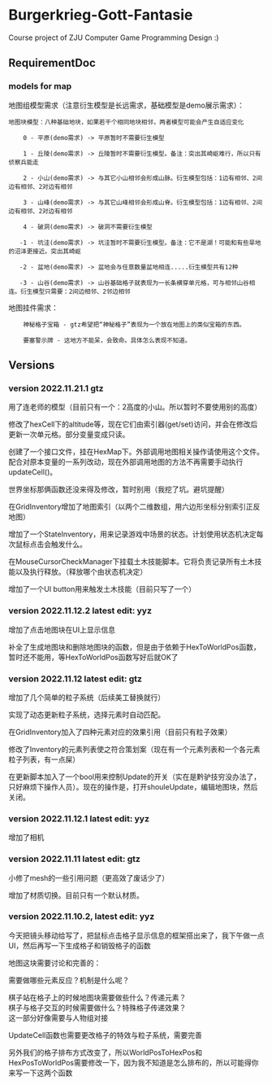 # Burgerkrieg-Gott-Fantasie
Course project of ZJU Computer Game Programming Design :)

## RequirementDoc

### models for map
地图组模型需求（注意衍生模型是长远需求，基础模型是demo展示需求）：

    地图块模型：八种基础地块，如果若干个相同地块相邻，两者模型可能会产生自适应变化
    
        0 - 平原(demo需求) -> 平原暂时不需要衍生模型
        
        1 - 丘陵(demo需求) -> 丘陵暂时不需要衍生模型。备注：突出其崎岖难行，所以只有侦察兵能走
        
        2 - 小山(demo需求) -> 与其它小山相邻会形成山脉。衍生模型包括：1边有相邻、2间边有相邻、2对边有相邻
        
        3 - 山峰(demo需求) -> 与其它山峰相邻会形成山脊。衍生模型包括：1边有相邻、2间边有相邻、2对边有相邻
        
        4 - 破洞(demo需求) -> 破洞不需要衍生模型
        
       -1 - 坑洼(demo需求) -> 坑洼暂时不需要衍生模型。备注：它不是湖！可能和有些旱地的沼泽更接近。突出其崎岖
       
       -2 - 盆地(demo需求) -> 盆地会与任意数量盆地相连.....衍生模型共有12种
       
       -3 - 山谷(demo需求) -> 山谷基础格子就表现为一长条横穿单元格，可与相邻山谷相连。衍生模型只需要：2间边相邻、2邻边相邻
   地图挂件需求：

        神秘格子宝箱 - gtz希望把“神秘格子”表现为一个放在地图上的类似宝箱的东西。
        
        要塞警示牌 - 这地方不能呆，会致命。具体怎么表现不知道。

## Versions

### version 2022.11.21.1 gtz

用了连老师的模型（目前只有一个：2高度的小山。所以暂时不要使用别的高度）

修改了hexCell下的altitude等，现在它们由索引器(get/set)访问，并会在修改后更新一次单元格。部分变量变成只读。

创建了一个接口文件，挂在HexMap下。外部调用地图相关操作请使用这个文件。配合对原本变量的一系列改动，现在外部调用地图的方法不再需要手动执行updateCell()。

世界坐标那俩函数还没来得及修改，暂时别用（我挖了坑。避坑提醒）

在GridInventory增加了地图索引（以两个二维数组，用六边形坐标分别索引正反地图）

增加了一个StateInventory，用来记录游戏中场景的状态。计划使用状态机决定每次鼠标点击会触发什么。

在MouseCursorCheckManager下挂载土木技能脚本。它将负责记录所有土木技能以及执行释放。（释放哪个由状态机决定）

增加了一个UI button用来触发土木技能（目前只写了一个）

### version 2022.11.12.2 latest edit: yyz

增加了点击地图块在UI上显示信息

补全了生成地图块和删除地图块的函数，但是由于依赖于HexToWorldPos函数，暂时还不能用，等HexToWorldPos函数写好后就OK了

### version 2022.11.12 latest edit: gtz

增加了几个简单的粒子系统（后续美工替换就行）

实现了动态更新粒子系统，选择元素时自动匹配。

在GridInventory加入了四种元素对应的效果引用（目前只有粒子效果）

修改了Inventory的元素列表使之符合策划案（现在有一个元素列表和一个各元素粒子列表，有一点屎）

在更新脚本加入了一个bool用来控制Update的开关（实在是黔驴技穷没办法了，只好麻烦下操作人员）。现在的操作是，打开shouleUpdate，编辑地图块，然后关闭。

### version 2022.11.12.1 latest edit: yyz

增加了相机

### version 2022.11.11 latest edit: gtz

小修了mesh的一些引用问题（更高效了废话少了）

增加了材质切换。目前只有一个默认材质。

### version 2022.11.10.2, latest edit: yyz   

今天把镜头移动给写了，把鼠标点击格子显示信息的框架搭出来了，我下午做一点UI，然后再写一下生成格子和销毁格子的函数  

地图这块需要讨论和完善的：      
    
需要做哪些元素反应？机制是什么呢？     
     
棋子站在格子上的时候地图块需要做些什么？传递元素？   
棋子与格子交互的时候需要做什么？特殊格子传递效果？   
这一部分好像需要与人物组对接      

UpdateCell函数也需要更改格子的特效与粒子系统，需要完善    

另外我们的格子排布方式改变了，所以WorldPosToHexPos和HexPosToWorldPos需要修改一下，因为我不知道是怎么排布的，所以可能得你来写一下这两个函数    
